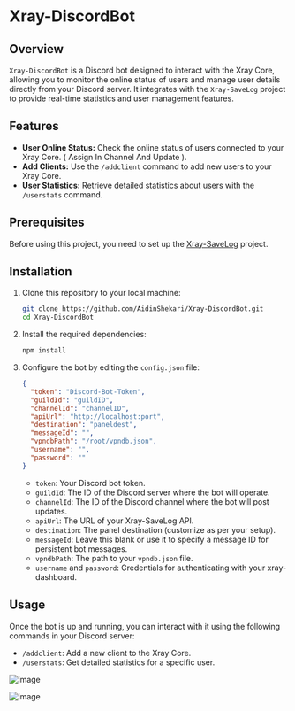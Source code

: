 # Xray-DiscordBot

## Overview

`Xray-DiscordBot` is a Discord bot designed to interact with the Xray Core, allowing you to monitor the online status of users and manage user details directly from your Discord server. 
It integrates with the `Xray-SaveLog` project to provide real-time statistics and user management features.

## Features

- **User Online Status:** Check the online status of users connected to your Xray Core. ( Assign In Channel And Update ).
- **Add Clients:** Use the `/addclient` command to add new users to your Xray Core.
- **User Statistics:** Retrieve detailed statistics about users with the `/userstats` command.

## Prerequisites

Before using this project, you need to set up the [Xray-SaveLog](https://github.com/AidinShekari/Xray-SaveLog) project.

## Installation

1. Clone this repository to your local machine:

    ```bash
    git clone https://github.com/AidinShekari/Xray-DiscordBot.git
    cd Xray-DiscordBot
    ```

2. Install the required dependencies:

    ```bash
    npm install
    ```

3. Configure the bot by editing the `config.json` file:

    ```json
    {
      "token": "Discord-Bot-Token",
      "guildId": "guildID",
      "channelId": "channelID",
      "apiUrl": "http://localhost:port",
      "destination": "paneldest",
      "messageId": "",
      "vpndbPath": "/root/vpndb.json",
      "username": "",
      "password": ""
    }
    ```

    - `token`: Your Discord bot token.
    - `guildId`: The ID of the Discord server where the bot will operate.
    - `channelId`: The ID of the Discord channel where the bot will post updates.
    - `apiUrl`: The URL of your Xray-SaveLog API.
    - `destination`: The panel destination (customize as per your setup).
    - `messageId`: Leave this blank or use it to specify a message ID for persistent bot messages.
    - `vpndbPath`: The path to your `vpndb.json` file.
    - `username` and `password`: Credentials for authenticating with your xray-dashboard.


## Usage

Once the bot is up and running, you can interact with it using the following commands in your Discord server:

- `/addclient`: Add a new client to the Xray Core.
- `/userstats`: Get detailed statistics for a specific user.

![image](https://github.com/user-attachments/assets/7de2ca87-9e33-4431-bc80-7d78c99c3c3e)

![image](https://github.com/user-attachments/assets/b98e8f82-d034-4e95-b131-d465e944b86f)


